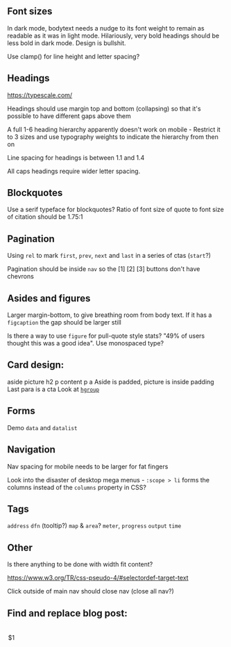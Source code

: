 ## Font sizes

In dark mode, bodytext needs a nudge to its font weight to remain as readable as it was in light mode. Hilariously, very bold headings should be less bold in dark mode. Design is bullshit.

Use clamp() for line height and letter spacing?

## Headings

https://typescale.com/

Headings should use margin top and bottom (collapsing) so that it's possible to have different gaps above them

A full 1-6 heading hierarchy apparently doesn't work on mobile -
Restrict it to 3 sizes and use typography weights to indicate the hierarchy from then on

Line spacing for headings is between 1.1 and 1.4

All caps headings require wider letter spacing.

## Blockquotes

Use a serif typeface for blockquotes?
Ratio of font size of quote to font size of citation should be 1.75:1

## Pagination

Using `rel` to mark `first`, `prev`, `next` and `last` in a series of ctas (`start`?)

Pagination should be inside `nav` so the [1] [2] [3] buttons don't have chevrons

## Asides and figures

Larger margin-bottom, to give breathing room from body text. If it has a `figcaption` the gap should be larger still

Is there a way to use `figure` for pull-quote style stats? "49% of users thought this was a good idea". Use monospaced type?

## Card design:

aside
picture
h2
p content
p a
Aside is padded, picture is inside padding
Last para is a cta
Look at [`hgroup`](https://developer.mozilla.org/en-US/docs/Web/HTML/Reference/Elements/hgroup)

## Forms

Demo `data` and `datalist`

## Navigation

Nav spacing for mobile needs to be larger for fat fingers

Look into the disaster of desktop mega menus - `:scope > li` forms the columns instead of the `columns` property in CSS?

## Tags

`address`
`dfn` (tooltip?)
`map` & `area`?
`meter`, `progress`
`output`
`time`

## Other

Is there anything to be done with width fit content?

https://www.w3.org/TR/css-pseudo-4/#selectordef-target-text

Click outside of main nav should close nav (close all nav?)

## Find and replace blog post:

<option value="(.*)"></option>
<option value="$1">$1</option>
